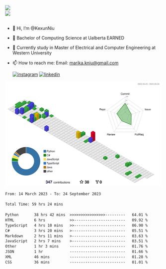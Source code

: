 <a href="https://github.com/anuraghazra/github-readme-stats">
  <img align="center" src="https://github-readme-stats.vercel.app/api?username=KexunNiu&show_icons=true" />
</a>
</br>
<a href="https://github.com/anuraghazra/github-readme-stats">
  <img align="center" src="https://github-readme-stats.vercel.app/api/top-langs/?username=KexunNiu" />
</a>

</br>
</br>

- 👋 Hi, I’m @KexunNiu
- 👀 Bachelor of Computing Science at Ualberta EARNED
- 🌱 Currently study in Master of Electrical and Computer Engineering at Western University
- 📫 How to reach me: Email: marika.kniu@gmail.com
  
  [![instagram](https://github.com/shikhar1020jais1/Git-Social/blob/master/Icons/Instagram1.png (Instagram))][1] [![linkedin](https://github.com/shikhar1020jais1/Git-Social/blob/master/Icons/LinkedIn1.png (LinkedIn))][2]

<!-- To Link your profile to the media buttons -->

[1]: https://www.instagram.com/barryn719_
[2]: https://www.linkedin.com/in/kexun-niu



![](./profile-3d-contrib/profile-gitblock.svg)

<!--START_SECTION:waka-->

```txt
From: 14 March 2023 - To: 24 September 2023

Total Time: 59 hrs 24 mins

Python       38 hrs 42 mins  >>>>>>>>>>>>>>>>---------   64.01 %
HTML         6 hrs           >>-----------------------   09.92 %
TypeScript   4 hrs 10 mins   >>-----------------------   06.90 %
C#           3 hrs 20 mins   >------------------------   05.51 %
Markdown     2 hrs 11 mins   >------------------------   03.63 %
JavaScript   2 hrs 7 mins    >------------------------   03.51 %
Other        1 hr 3 mins     -------------------------   01.76 %
JSON         1 hr            -------------------------   01.66 %
XML          46 mins         -------------------------   01.28 %
CSS          36 mins         -------------------------   01.01 %
```

<!--END_SECTION:waka-->

